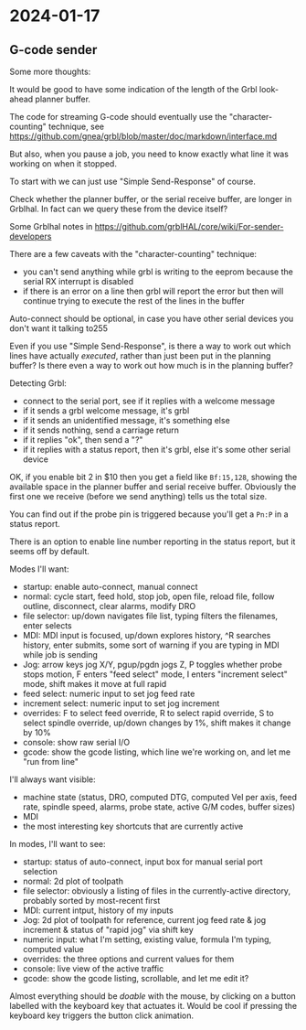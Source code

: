 # 2024-01-17

## G-code sender

Some more thoughts:

It would be good to have some indication of the length of the Grbl look-ahead planner buffer.

The code for streaming G-code should eventually use the "character-counting" technique, see https://github.com/gnea/grbl/blob/master/doc/markdown/interface.md

But also, when you pause a job, you need to know exactly what line it was working on when it stopped.

To start with we can just use "Simple Send-Response" of course.

Check whether the planner buffer, or the serial receive buffer, are longer in Grblhal. In fact can we query these
from the device itself?

Some Grblhal notes in https://github.com/grblHAL/core/wiki/For-sender-developers

There are a few caveats with the "character-counting" technique:

 * you can't send anything while grbl is writing to the eeprom because the serial RX interrupt is disabled
 * if there is an error on a line then grbl will report the error but then will continue trying to execute the rest of the lines
   in the buffer

Auto-connect should be optional, in case you have other serial devices you don't want it talking to255

Even if you use "Simple Send-Response", is there a way to work out which lines have actually *executed*, rather
than just been put in the planning buffer? Is there even a way to work out how much is in the planning buffer?

Detecting Grbl:

 * connect to the serial port, see if it replies with a welcome message
 * if it sends a grbl welcome message, it's grbl
 * if it sends an unidentified message, it's something else
 * if it sends nothing, send a carriage return
 * if it replies "ok", then send a "?"
 * if it replies with a status report, then it's grbl, else it's some other serial device

OK, if you enable bit 2 in $10 then you get a field like `Bf:15,128`, showing the available space in the
planner buffer and serial receive buffer. Obviously the first one we receive (before we send anything) tells us the total size.

You can find out if the probe pin is triggered because you'll get a `Pn:P` in a status report.

There is an option to enable line number reporting in the status report, but it seems off by default.

Modes I'll want:

 * startup: enable auto-connect, manual connect
 * normal: cycle start, feed hold, stop job, open file, reload file, follow outline, disconnect, clear alarms, modify DRO
 * file selector: up/down navigates file list, typing filters the filenames, enter selects
 * MDI: MDI input is focused, up/down explores history, ^R searches history, enter submits, some sort of warning if you are typing in MDI while job is sending
 * Jog: arrow keys jog X/Y, pgup/pgdn jogs Z, P toggles whether probe stops motion, F enters "feed select" mode, I enters "increment select" mode, shift makes it move at full rapid
 * feed select: numeric input to set jog feed rate
 * increment select: numeric input to set jog increment
 * overrides: F to select feed override, R to select rapid override, S to select spindle override, up/down changes by 1%, shift makes it change by 10%
 * console: show raw serial I/O
 * gcode: show the gcode listing, which line we're working on, and let me "run from line"

I'll always want visible:

 * machine state (status, DRO, computed DTG, computed Vel per axis, feed rate, spindle speed, alarms, probe state, active G/M codes, buffer sizes)
 * MDI
 * the most interesting key shortcuts that are currently active

In modes, I'll want to see:

 * startup: status of auto-connect, input box for manual serial port selection
 * normal: 2d plot of toolpath
 * file selector: obviously a listing of files in the currently-active directory, probably sorted by most-recent first
 * MDI: current intput, history of my inputs
 * Jog: 2d plot of toolpath for reference, current jog feed rate & jog increment & status of "rapid jog" via shift key
 * numeric input: what I'm setting, existing value, formula I'm typing, computed value
 * overrides: the three options and current values for them
 * console: live view of the active traffic
 * gcode: show the gcode listing, scrollable, and let me edit it?

Almost everything should be *doable* with the mouse, by clicking on a button labelled with the keyboard key that actuates
it. Would be cool if pressing the keyboard key triggers the button click animation.
